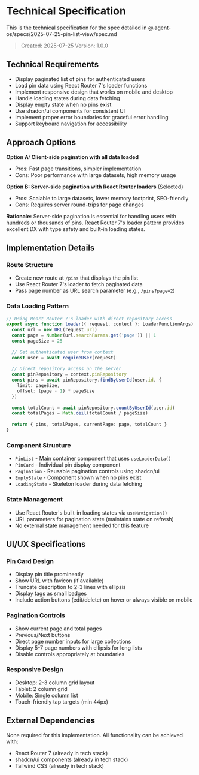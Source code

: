 # Technical Specification

This is the technical specification for the spec detailed in @.agent-os/specs/2025-07-25-pin-list-view/spec.md

> Created: 2025-07-25
> Version: 1.0.0

## Technical Requirements

- Display paginated list of pins for authenticated users
- Load pin data using React Router 7's loader functions
- Implement responsive design that works on mobile and desktop
- Handle loading states during data fetching
- Display empty state when no pins exist
- Use shadcn/ui components for consistent UI
- Implement proper error boundaries for graceful error handling
- Support keyboard navigation for accessibility

## Approach Options

**Option A: Client-side pagination with all data loaded**
- Pros: Fast page transitions, simpler implementation
- Cons: Poor performance with large datasets, high memory usage

**Option B: Server-side pagination with React Router loaders** (Selected)
- Pros: Scalable to large datasets, lower memory footprint, SEO-friendly
- Cons: Requires server round-trips for page changes

**Rationale:** Server-side pagination is essential for handling users with hundreds or thousands of pins. React Router 7's loader pattern provides excellent DX with type safety and built-in loading states.

## Implementation Details

### Route Structure
- Create new route at `/pins` that displays the pin list
- Use React Router 7's loader to fetch paginated data
- Pass page number as URL search parameter (e.g., `/pins?page=2`)

### Data Loading Pattern
```typescript
// Using React Router 7's loader with direct repository access
export async function loader({ request, context }: LoaderFunctionArgs) {
  const url = new URL(request.url)
  const page = Number(url.searchParams.get('page')) || 1
  const pageSize = 25
  
  // Get authenticated user from context
  const user = await requireUser(request)
  
  // Direct repository access on the server
  const pinRepository = context.pinRepository
  const pins = await pinRepository.findByUserId(user.id, {
    limit: pageSize,
    offset: (page - 1) * pageSize
  })
  
  const totalCount = await pinRepository.countByUserId(user.id)
  const totalPages = Math.ceil(totalCount / pageSize)
  
  return { pins, totalPages, currentPage: page, totalCount }
}
```

### Component Structure
- `PinList` - Main container component that uses `useLoaderData()`
- `PinCard` - Individual pin display component
- `Pagination` - Reusable pagination controls using shadcn/ui
- `EmptyState` - Component shown when no pins exist
- `LoadingState` - Skeleton loader during data fetching

### State Management
- Use React Router's built-in loading states via `useNavigation()`
- URL parameters for pagination state (maintains state on refresh)
- No external state management needed for this feature

## UI/UX Specifications

### Pin Card Design
- Display pin title prominently
- Show URL with favicon (if available)
- Truncate description to 2-3 lines with ellipsis
- Display tags as small badges
- Include action buttons (edit/delete) on hover or always visible on mobile

### Pagination Controls
- Show current page and total pages
- Previous/Next buttons
- Direct page number inputs for large collections
- Display 5-7 page numbers with ellipsis for long lists
- Disable controls appropriately at boundaries

### Responsive Design
- Desktop: 2-3 column grid layout
- Tablet: 2 column grid
- Mobile: Single column list
- Touch-friendly tap targets (min 44px)

## External Dependencies

None required for this implementation. All functionality can be achieved with:
- React Router 7 (already in tech stack)
- shadcn/ui components (already in tech stack)
- Tailwind CSS (already in tech stack)